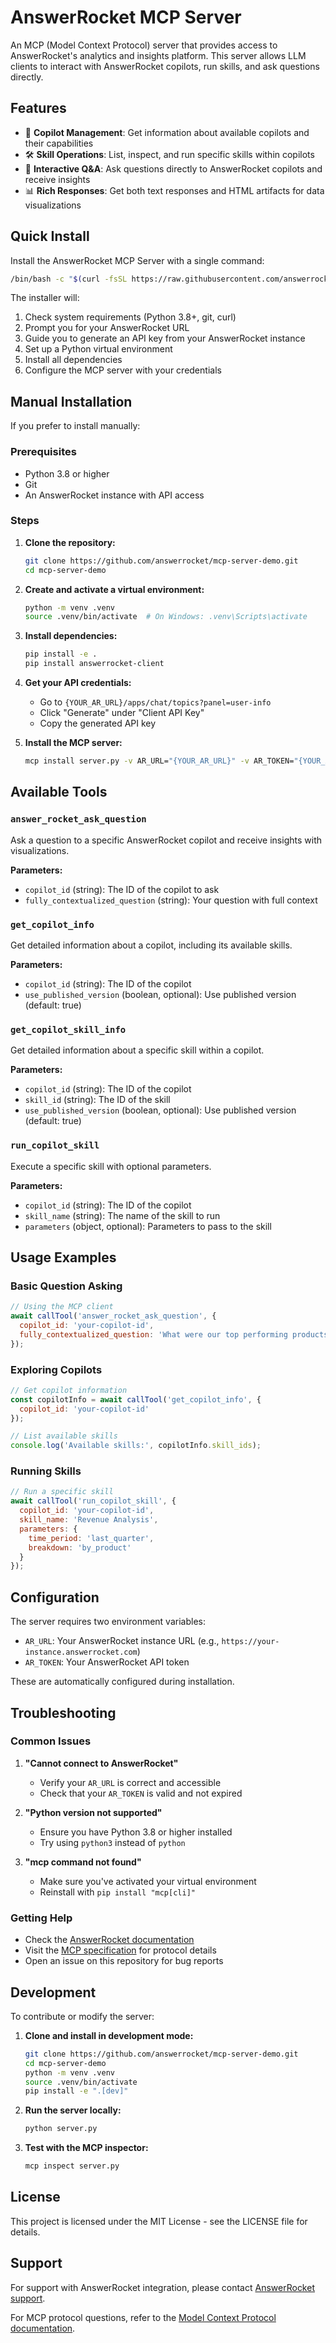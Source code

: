 # AnswerRocket MCP Server

An MCP (Model Context Protocol) server that provides access to AnswerRocket's analytics and insights platform. This server allows LLM clients to interact with AnswerRocket copilots, run skills, and ask questions directly.

## Features

- 🤖 **Copilot Management**: Get information about available copilots and their capabilities
- 🛠️ **Skill Operations**: List, inspect, and run specific skills within copilots
- 💬 **Interactive Q&A**: Ask questions directly to AnswerRocket copilots and receive insights
- 📊 **Rich Responses**: Get both text responses and HTML artifacts for data visualizations

## Quick Install

Install the AnswerRocket MCP Server with a single command:

```bash
/bin/bash -c "$(curl -fsSL https://raw.githubusercontent.com/answerrocket/mcp-server-demo/main/install.sh)"
```

The installer will:
1. Check system requirements (Python 3.8+, git, curl)
2. Prompt you for your AnswerRocket URL
3. Guide you to generate an API key from your AnswerRocket instance
4. Set up a Python virtual environment
5. Install all dependencies
6. Configure the MCP server with your credentials

## Manual Installation

If you prefer to install manually:

### Prerequisites

- Python 3.8 or higher
- Git
- An AnswerRocket instance with API access

### Steps

1. **Clone the repository:**
   ```bash
   git clone https://github.com/answerrocket/mcp-server-demo.git
   cd mcp-server-demo
   ```

2. **Create and activate a virtual environment:**
   ```bash
   python -m venv .venv
   source .venv/bin/activate  # On Windows: .venv\Scripts\activate
   ```

3. **Install dependencies:**
   ```bash
   pip install -e .
   pip install answerrocket-client
   ```

4. **Get your API credentials:**
   - Go to `{YOUR_AR_URL}/apps/chat/topics?panel=user-info`
   - Click "Generate" under "Client API Key"
   - Copy the generated API key

5. **Install the MCP server:**
   ```bash
   mcp install server.py -v AR_URL="{YOUR_AR_URL}" -v AR_TOKEN="{YOUR_API_TOKEN}"
   ```

## Available Tools

### `answer_rocket_ask_question`
Ask a question to a specific AnswerRocket copilot and receive insights with visualizations.

**Parameters:**
- `copilot_id` (string): The ID of the copilot to ask
- `fully_contextualized_question` (string): Your question with full context

### `get_copilot_info`
Get detailed information about a copilot, including its available skills.

**Parameters:**
- `copilot_id` (string): The ID of the copilot
- `use_published_version` (boolean, optional): Use published version (default: true)

### `get_copilot_skill_info`
Get detailed information about a specific skill within a copilot.

**Parameters:**
- `copilot_id` (string): The ID of the copilot
- `skill_id` (string): The ID of the skill
- `use_published_version` (boolean, optional): Use published version (default: true)

### `run_copilot_skill`
Execute a specific skill with optional parameters.

**Parameters:**
- `copilot_id` (string): The ID of the copilot
- `skill_name` (string): The name of the skill to run
- `parameters` (object, optional): Parameters to pass to the skill

## Usage Examples

### Basic Question Asking
```javascript
// Using the MCP client
await callTool('answer_rocket_ask_question', {
  copilot_id: 'your-copilot-id',
  fully_contextualized_question: 'What were our top performing products last quarter?'
});
```

### Exploring Copilots
```javascript
// Get copilot information
const copilotInfo = await callTool('get_copilot_info', {
  copilot_id: 'your-copilot-id'
});

// List available skills
console.log('Available skills:', copilotInfo.skill_ids);
```

### Running Skills
```javascript
// Run a specific skill
await callTool('run_copilot_skill', {
  copilot_id: 'your-copilot-id',
  skill_name: 'Revenue Analysis',
  parameters: {
    time_period: 'last_quarter',
    breakdown: 'by_product'
  }
});
```

## Configuration

The server requires two environment variables:

- `AR_URL`: Your AnswerRocket instance URL (e.g., `https://your-instance.answerrocket.com`)
- `AR_TOKEN`: Your AnswerRocket API token

These are automatically configured during installation.

## Troubleshooting

### Common Issues

1. **"Cannot connect to AnswerRocket"**
   - Verify your `AR_URL` is correct and accessible
   - Check that your `AR_TOKEN` is valid and not expired

2. **"Python version not supported"**
   - Ensure you have Python 3.8 or higher installed
   - Try using `python3` instead of `python`

3. **"mcp command not found"**
   - Make sure you've activated your virtual environment
   - Reinstall with `pip install "mcp[cli]"`

### Getting Help

- Check the [AnswerRocket documentation](https://docs.answerrocket.com/)
- Visit the [MCP specification](https://modelcontextprotocol.io/) for protocol details
- Open an issue on this repository for bug reports

## Development

To contribute or modify the server:

1. **Clone and install in development mode:**
   ```bash
   git clone https://github.com/answerrocket/mcp-server-demo.git
   cd mcp-server-demo
   python -m venv .venv
   source .venv/bin/activate
   pip install -e ".[dev]"
   ```

2. **Run the server locally:**
   ```bash
   python server.py
   ```

3. **Test with the MCP inspector:**
   ```bash
   mcp inspect server.py
   ```

## License

This project is licensed under the MIT License - see the LICENSE file for details.

## Support

For support with AnswerRocket integration, please contact [AnswerRocket support](https://answerrocket.com/support).

For MCP protocol questions, refer to the [Model Context Protocol documentation](https://modelcontextprotocol.io/).
